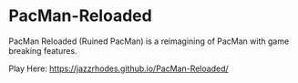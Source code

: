 # PacMan-Reloaded
PacMan Reloaded (Ruined PacMan) is a reimagining of PacMan with game breaking features.

Play Here: https://jazzrhodes.github.io/PacMan-Reloaded/
